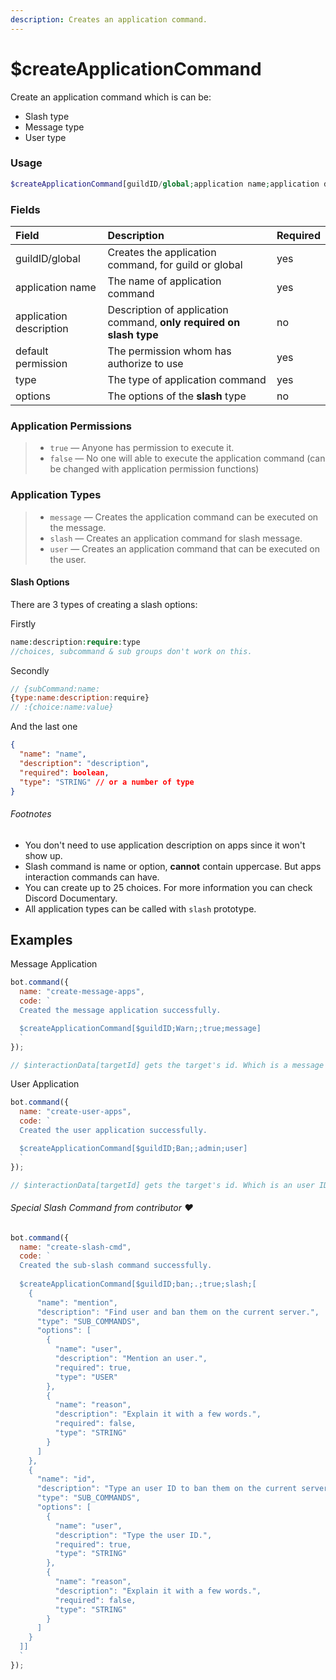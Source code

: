 ```yaml
---
description: Creates an application command.
---
```


# $createApplicationCommand

Create an application command which is can be:
* Slash type
* Message type
* User type

### Usage

```php
$createApplicationCommand[guildID/global;application name;application description?;default permission;type;options?]
```

### Fields

| Field | Description | Required |
| :--- | :--- | :--- |
| guildID/global | Creates the application command, for guild or global| yes |
| application name | The name of application command | yes |
| application description | Description of application command, **only required on slash type** | no |
| default permission | The permission whom has authorize to use | yes |
| type | The type of application command | yes |
| options | The options of the **slash** type | no |

### Application Permissions

> * `true` — Anyone has permission to execute it.
> * `false` — No one will able to execute the application command (can be changed with application permission functions)

### Application Types

> * `message` — Creates the application command can be executed on the message.
> * `slash` — Creates an application command for slash message.
> * `user` — Creates an application command that can be executed on the user.

#### Slash Options

There are 3 types of creating a slash options:

  Firstly
```php
name:description:require:type
//choices, subcommand & sub groups don't work on this.
```

  Secondly
```javascript
// {subCommand:name:
{type:name:description:require}
// :{choice:name:value}
```

  And the last one
```json
{
  "name": "name",
  "description": "description",
  "required": boolean,
  "type": "STRING" // or a number of type
}
```

###### Footnotes

* You don't need to use application description on apps since it won't show up.
* Slash command is name or option, **cannot** contain uppercase. But apps interaction commands can have.
* You can create up to 25 choices. For more information you can check Discord Documentary.
* All application types can be called with `slash` prototype.

## Examples

Message Application

```javascript
bot.command({
  name: "create-message-apps",
  code: `
  Created the message application successfully.

  $createApplicationCommand[$guildID;Warn;;true;message]
  `
});

// $interactionData[targetId] gets the target's id. Which is a message ID.
```

User Application

```javascript
bot.command({
  name: "create-user-apps",
  code: `
  Created the user application successfully.

  $createApplicationCommand[$guildID;Ban;;admin;user]
  `
});

// $interactionData[targetId] gets the target's id. Which is an user ID.
```

###### Special Slash Command from contributor ❤

```javascript
bot.command({
  name: "create-slash-cmd",
  code: `
  Created the sub-slash command successfully.
  
  $createApplicationCommand[$guildID;ban;.;true;slash;[
    {
      "name": "mention", 
      "description": "Find user and ban them on the current server.", 
      "type": "SUB_COMMANDS", 
      "options": [
        { 
          "name": "user", 
          "description": "Mention an user.", 
          "required": true, 
          "type": "USER"
        },
        {
          "name": "reason", 
          "description": "Explain it with a few words.", 
          "required": false, 
          "type": "STRING"
        }
      ]
    }, 
    {
      "name": "id", 
      "description": "Type an user ID to ban them on the current server.", 
      "type": "SUB_COMMANDS", 
      "options": [
        {
          "name": "user", 
          "description": "Type the user ID.", 
          "required": true, 
          "type": "STRING"
        }, 
        {
          "name": "reason", 
          "description": "Explain it with a few words.", 
          "required": false, 
          "type": "STRING"
        }
      ] 
    }
  ]]
  `
});
```


